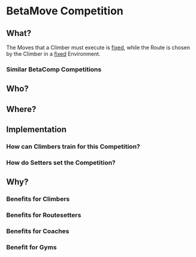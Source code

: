 # BetaMove Competition



## What?

The Moves that a Climber must execute is [fixed](/reference/Glossary/Glossary#fixed), while the Route is chosen by the Climber in a [fixed](/reference/Glossary/Glossary#fixed) Environment.  

### Similar BetaComp Competitions

## Who?


## Where?

## Implementation

### How can Climbers train for this Competition?

### How do Setters set the Competition?

## Why?

### Benefits for Climbers

### Benefits for Routesetters

### Benefits for Coaches

### Benefit for Gyms 